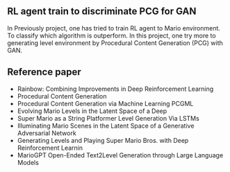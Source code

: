 ## RL agent train to discriminate PCG for GAN

In Previously project, one has tried to train RL agent to Mario environment. To classify which algorithm is outperform. In this project, one try more to generating level environment by Procedural Content Generation (PCG) with GAN.

## Reference paper
- Rainbow: Combining Improvements in Deep Reinforcement Learning
- Procedural Content Generation
- Procedural Content Generation via Machine Learning PCGML
- Evolving Mario Levels in the Latent Space of a Deep
- Super Mario as a String Platformer Level Generation Via LSTMs
- Illuminating Mario Scenes in the Latent Space of a Generative Adversarial Network
- Generating Levels and Playing Super Mario Bros. with Deep Reinforcement Learnin
- MarioGPT Open-Ended Text2Level Generation through Large Language Models